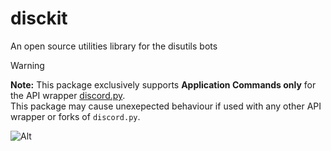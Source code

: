 # disckit
An open source utilities library for the disutils bots

> [!WARNING]  
> **Note:** This package exclusively supports **Application Commands only** for the API wrapper [discord.py](https://github.com/Rapptz/discord.py).\
This package may cause unexepected behaviour if used with any other API wrapper or forks of `discord.py`.

![Alt](https://repobeats.axiom.co/api/embed/90c2ae330c90d87026c048335eac0923d31b683f.svg "Repobeats analytics image")
